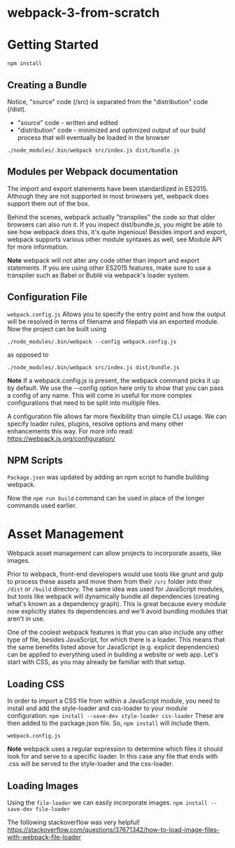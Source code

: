 # webpack-3-from-scratch

# Getting Started
`npm install`

## Creating a Bundle
Notice, "source" code (/src) is separated from the "distribution" code (/dist). 
* "source" code - written and edited 
* "distribution" code - minimized and optimized output of our build process that will eventually be loaded in the browser

`./node_modules/.bin/webpack src/index.js dist/bundle.js`

## Modules per Webpack documentation
The import and export statements have been standardized in ES2015. 
Although they are not supported in most browsers yet, webpack does support them out of the box.

Behind the scenes, webpack actually "transpiles" the code so that older browsers can also run it. 
If you inspect dist/bundle.js, you might be able to see how webpack does this, 
it's quite ingenious! Besides import and export, webpack supports various other module syntaxes as well, 
see Module API for more information.

**Note** webpack will not alter any code other than import and export statements. 
If you are using other ES2015 features, make sure to use a transpiler such as Babel or Bublé via webpack's loader system.

## Configuration File
`webpack.config.js`
Allows you to specify the entry point and how the output will be resolved in terms of filename and filepath via an exported module.
Now the project can be built using

`./node_modules/.bin/webpack --config webpack.config.js`

as opposed to 

`./node_modules/.bin/webpack src/index.js dist/bundle.js`

**Note** If a webpack.config.js is present, the webpack command picks it up by default. We use the --config option here only to show that you can pass a config of any name. This will come in useful for more complex configurations that need to be split into multiple files.

A configuration file allows far more flexibility than simple CLI usage. We can specify loader rules, plugins, resolve options and many other enhancements this way. For more info read: https://webpack.js.org/configuration/

## NPM Scripts
`Package.json` was updated by adding an npm script to handle building webpack.

Now the `npm run build` command can be used in place of the longer commands used earlier.

# Asset Management
Webpack asset management can allow projects to incorporate assets, like images.

Prior to webpack, front-end developers would use tools like grunt and gulp to process these assets and move them from their `/src` folder into their `/dist` or `/build` directory. The same idea was used for JavaScript modules, but tools like webpack will dynamically bundle all dependencies (creating what's known as a dependency graph). This is great because every module now explicitly states its dependencies and we'll avoid bundling modules that aren't in use.

One of the coolest webpack features is that you can also include any other type of file, besides JavaScript, for which there is a loader. This means that the same benefits listed above for JavaScript (e.g. explicit dependencies) can be applied to everything used in building a website or web app. Let's start with CSS, as you may already be familiar with that setup.

## Loading CSS
In order to import a CSS file from within a JavaScript module, you need to install and add the style-loader and css-loader to your module configuration:
`npm install --save-dev style-loader css-loader`
These are then added to the package.json file. So, `npm install` will include them.

`webpack.config.js` 

**Note** webpack uses a regular expression to determine which files it should look for and serve to a specific loader. In this case any file that ends with .css will be served to the style-loader and the css-loader.

## Loading Images
Using the `file-loader` we can easily incorporate images.
`npm install --save-dev file-loader`

The following stackoverflow was very helpful!
https://stackoverflow.com/questions/37671342/how-to-load-image-files-with-webpack-file-loader



